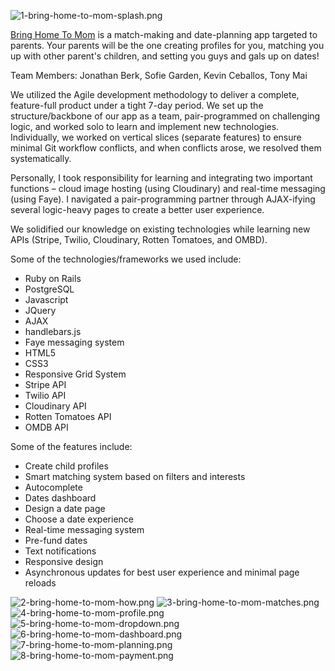 ![1-bring-home-to-mom-splash.png](https://dbc-devconnect-production.s3.amazonaws.com/uploads/1430363567076/1-bring-home-to-mom-splash.png)

[Bring Home To Mom](http://bringhometomom.herokuapp.com/) is a match-making and date-planning app targeted to parents. Your parents will be the one creating profiles for you, matching you up with other parent's children, and setting you guys and gals up on dates!

Team Members: Jonathan Berk, Sofie Garden, Kevin Ceballos, Tony Mai

We utilized the Agile development methodology to deliver a complete, feature-full product under a tight 7-day period. We set up the structure/backbone of our app as a team, pair-programmed on challenging logic, and worked solo to learn and implement new technologies. Individually, we worked on vertical slices (separate features) to ensure minimal Git workflow conflicts, and when conflicts arose, we resolved them systematically.

Personally, I took responsibility for learning and integrating two important functions – cloud image hosting (using Cloudinary) and real-time messaging (using Faye). I navigated a pair-programming partner through AJAX-ifying several logic-heavy pages to create a better user experience.

We solidified our knowledge on existing technologies while learning new APIs (Stripe, Twilio, Cloudinary, Rotten Tomatoes, and OMBD).

Some of the technologies/frameworks we used include:
* Ruby on Rails
* PostgreSQL
* Javascript
* JQuery
* AJAX
* handlebars.js
* Faye messaging system
* HTML5
* CSS3
* Responsive Grid System
* Stripe API
* Twilio API
* Cloudinary API
* Rotten Tomatoes API
* OMDB API

Some of the features include:
* Create child profiles
* Smart matching system based on filters and interests
* Autocomplete
* Dates dashboard
* Design a date page
* Choose a date experience
* Real-time messaging system
* Pre-fund dates
* Text notifications
* Responsive design
* Asynchronous updates for best user experience and minimal page reloads

![2-bring-home-to-mom-how.png](https://dbc-devconnect-production.s3.amazonaws.com/uploads/1430363567042/2-bring-home-to-mom-how.png)
![3-bring-home-to-mom-matches.png](https://dbc-devconnect-production.s3.amazonaws.com/uploads/1430363567036/3-bring-home-to-mom-matches.png)
![4-bring-home-to-mom-profile.png](https://dbc-devconnect-production.s3.amazonaws.com/uploads/1430363567082/4-bring-home-to-mom-profile.png)
![5-bring-home-to-mom-dropdown.png](https://dbc-devconnect-production.s3.amazonaws.com/uploads/1430363567018/5-bring-home-to-mom-dropdown.png)
![6-bring-home-to-mom-dashboard.png](https://dbc-devconnect-production.s3.amazonaws.com/uploads/1430363567052/6-bring-home-to-mom-dashboard.png)
![7-bring-home-to-mom-planning.png](https://dbc-devconnect-production.s3.amazonaws.com/uploads/1430363567048/7-bring-home-to-mom-planning.png)
![8-bring-home-to-mom-payment.png](https://dbc-devconnect-production.s3.amazonaws.com/uploads/1430363567030/8-bring-home-to-mom-payment.png)
